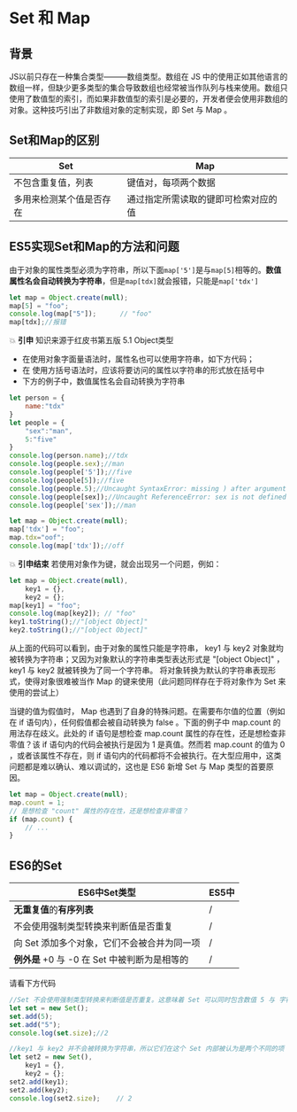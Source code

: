 # Set 和 Map
## 背景
JS以前只存在一种集合类型———数组类型。数组在 JS 中的使用正如其他语言的数组一样，但缺少更多类型的集合导致数组也经常被当作队列与栈来使用。数组只使用了数值型的索引，而如果非数值型的索引是必要的，开发者便会使用非数组的对象。这种技巧引出了非数组对象的定制实现，即 Set 与 Map 。
## Set和Map的区别
Set | Map
----|----
不包含重复值，列表|键值对，每项两个数据
多用来检测某个值是否存在|通过指定所需读取的键即可检索对应的值
## ES5实现Set和Map的方法和问题
由于对象的属性类型必须为字符串，所以下面`map['5']`是与`map[5]`相等的。**数值属性名会自动转换为字符串**，但是`map[tdx]`就会报错，只能是`map['tdx']`
```javascript
let map = Object.create(null);
map[5] = "foo";
console.log(map["5"]);      // "foo"
map[tdx];//报错
```
:boom: **引申** 知识来源于红皮书第五版 5.1 Object类型
* 在使用对象字面量语法时，属性名也可以使用字符串，如下方代码；
* 在 使用方括号语法时，应该将要访问的属性以字符串的形式放在括号中
* 下方的例子中，数值属性名会自动转换为字符串

```js
let person = {
	name:"tdx"
}
let people = {
	"sex":"man",
	5:"five"
}
console.log(person.name);//tdx
console.log(people.sex);//man
console.log(people['5']);//five
console.log(people[5]);//five
console.log(people.5);//Uncaught SyntaxError: missing ) after argument list
console.log(people[sex]);//Uncaught ReferenceError: sex is not defined
console.log(people['sex']);//man

let map = Object.create(null);
map['tdx'] = "foo";
map.tdx="oof";
console.log(map['tdx']);//off
```
:boom: **引申结束**
若使用对象作为键，就会出现另一个问题，例如：
```js
let map = Object.create(null),
    key1 = {},
    key2 = {};
map[key1] = "foo";
console.log(map[key2]); // "foo"
key1.toString();//"[object Object]"
key2.toString();//"[object Object]"
```
从上面的代码可以看到，由于对象的属性只能是字符串， key1 与 key2 对象就均被转换为字符串；又因为对象默认的字符串类型表达形式是 "[object Object]" ， key1 与 key2 就被转换为了同一个字符串。
将对象转换为默认的字符串表现形式，使得对象很难被当作 Map 的键来使用（此问题同样存在于将对象作为 Set 来使用的尝试上）

当键的值为假值时， Map 也遇到了自身的特殊问题。在需要布尔值的位置（例如在 if 语句内），任何假值都会被自动转换为 false 。下面的例子中 map.count 的用法存在歧义。此处的 if 语句是想检查 map.count 属性的存在性，还是想检查非零值？该 if 语句内的代码会被执行是因为 1 是真值。然而若 map.count 的值为 0 ，或者该属性不存在，则 if 语句内的代码都将不会被执行。在大型应用中，这类问题都是难以确认、难以调试的，这也是 ES6 新增 Set 与 Map 类型的首要原因。
```js
let map = Object.create(null);
map.count = 1;
// 是想检查 "count" 属性的存在性，还是想检查非零值？
if (map.count) {
    // ...
}
```
## ES6的Set
ES6中Set类型|ES5中
----|----
**无重复值**的**有序列表**|  /
不会使用强制类型转换来判断值是否重复|  /
向 Set 添加多个对象，它们不会被合并为同一项|  /
**例外是** +0 与 -0 在 Set 中被判断为是相等的|  /
请看下方代码
```js
//Set 不会使用强制类型转换来判断值是否重复。这意味着 Set 可以同时包含数值 5 与 字符串 "5" ，将它们都作为相对独立的项
let set = new Set();
set.add(5);
set.add("5");
console.log(set.size);//2

//key1 与 key2 并不会被转换为字符串，所以它们在这个 Set 内部被认为是两个不同的项（记住：如果它们被转换为字符串，那么都会等于 "[object Object]" 
let set2 = new Set(),
    key1 = {},
    key2 = {};
set2.add(key1);
set2.add(key2);
console.log(set2.size);    // 2
```
